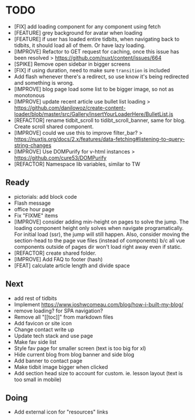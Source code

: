 # TODO

- [FIX] add loading component for any component using fetch
- [FEATURE] grey background for avatar when loading
- [FEATURE] if user has loaded entire tidbits, when navigating back
  to tidbits, it should load all of them. Or have lazy loading.
- [IMPROVE] Refactor to GET request for caching, once this issue has been resolved > https://github.com/nuxt/content/issues/664
- [SPIKE] Remove open sidebar in bigger screens
- [FIX] if using duration, need to make sure `transition` is included
- Add flash whenever there's a redirect, so use know it's being redirected and something is wrong.
- [IMPROVE] blog page load some list to be bigger image, so not as monotonous
- [IMPROVE] update recent article use bullet list loading > https://github.com/danilowoz/create-content-loader/blob/master/src/Gallery/insertYourLoaderHere/BulletList.js
- [REFACTOR] rename tidbit_scroll to tidibt_scroll_banner, same for blog. Create scroll shared component.
- [IMPROVE] could we use this to improve filter_bar? > https://nuxtjs.org/docs/2.x/features/data-fetching#listening-to-query-string-changes
- [IMPROVE] Use DOMPurify for v-html instances > https://github.com/cure53/DOMPurify
- [REFACTOR] Namespace lib variables, similar to TW

## Ready

- pictorials: add block code
- Flash message
- office hour page
- Fix "FIXME" items
- [IMPROVE] consider adding min-height on pages to solve the jump. The loading component height only solves when navigate programatically. For initial load (ssr), the jump will still happen. Also, consider moving the section-head to the page vue files (instead of components) b/c all vue components outside of pages dir won't load right away even if static.
- [REFACTOR] create shared folder.
- [IMPROVE] Add FAQ to footer (hash)
- [FEAT] calculate article length and divide space

## Next

- add rest of tidbits
- Implement https://www.joshwcomeau.com/blog/how-i-built-my-blog/
- remove loading? for SPA navigation?
- Remove all "[[toc]]" from markdown files
- Add favicon or site icon
- Change contact write up
- Update tech stack and use page
- Make fav side list
- Style fav page for smaller screen (text is too big for xl)
- Hide current blog from blog banner and side blog
- Add banner to contact page
- Make tidbit image bigger when clicked
- Add section head size to account for custom. ie. lesson layout (text is too small in mobile)

## Doing

- Add external icon for "resources" links
